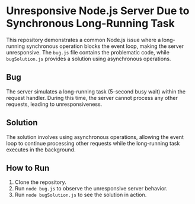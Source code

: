 # Unresponsive Node.js Server Due to Synchronous Long-Running Task

This repository demonstrates a common Node.js issue where a long-running synchronous operation blocks the event loop, making the server unresponsive.  The `bug.js` file contains the problematic code, while `bugSolution.js` provides a solution using asynchronous operations.

## Bug

The server simulates a long-running task (5-second busy wait) within the request handler.  During this time, the server cannot process any other requests, leading to unresponsiveness.

## Solution

The solution involves using asynchronous operations, allowing the event loop to continue processing other requests while the long-running task executes in the background.

## How to Run

1. Clone the repository.
2. Run `node bug.js` to observe the unresponsive server behavior.
3. Run `node bugSolution.js` to see the solution in action.